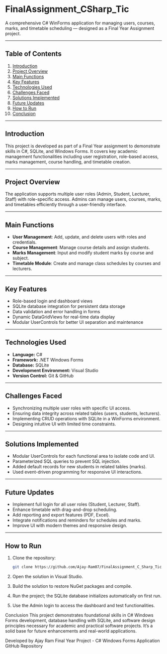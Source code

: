 # FinalAssignment_CSharp_Tic

A comprehensive C# WinForms application for managing users, courses, marks, and timetable scheduling — designed as a Final Year Assignment project.

---

## Table of Contents

1. [Introduction](#introduction)  
2. [Project Overview](#project-overview)  
3. [Main Functions](#main-functions)  
4. [Key Features](#key-features)  
5. [Technologies Used](#technologies-used)  
6. [Challenges Faced](#challenges-faced)  
7. [Solutions Implemented](#solutions-implemented)  
8. [Future Updates](#future-updates)  
9. [How to Run](#how-to-run)  
10. [Conclusion](#conclusion)  

---

## Introduction

This project is developed as part of a Final Year assignment to demonstrate skills in C#, SQLite, and Windows Forms. It covers key academic management functionalities including user registration, role-based access, marks management, course handling, and timetable creation.

---

## Project Overview

The application supports multiple user roles (Admin, Student, Lecturer, Staff) with role-specific access. Admins can manage users, courses, marks, and timetables efficiently through a user-friendly interface.

---

## Main Functions

- **User Management**: Add, update, and delete users with roles and credentials.  
- **Course Management**: Manage course details and assign students.  
- **Marks Management**: Input and modify student marks by course and subject.  
- **Timetable Module**: Create and manage class schedules by courses and lecturers.

---

## Key Features

- Role-based login and dashboard views  
- SQLite database integration for persistent data storage  
- Data validation and error handling in forms  
- Dynamic DataGridViews for real-time data display  
- Modular UserControls for better UI separation and maintenance

---

## Technologies Used

- **Language:** C#  
- **Framework:** .NET Windows Forms  
- **Database:** SQLite  
- **Development Environment:** Visual Studio  
- **Version Control:** Git & GitHub  

---

## Challenges Faced

- Synchronizing multiple user roles with specific UI access.  
- Ensuring data integrity across related tables (users, students, lecturers).  
- Implementing CRUD operations with SQLite in a WinForms environment.  
- Designing intuitive UI with limited time constraints.

---

## Solutions Implemented

- Modular UserControls for each functional area to isolate code and UI.  
- Parameterized SQL queries to prevent SQL injection.  
- Added default records for new students in related tables (marks).  
- Used event-driven programming for responsive UI interactions.

---

## Future Updates

- Implement full login for all user roles (Student, Lecturer, Staff).  
- Enhance timetable with drag-and-drop scheduling.  
- Add reporting and export features (PDF, Excel).  
- Integrate notifications and reminders for schedules and marks.  
- Improve UI with modern themes and responsive design.

---

## How to Run

1. Clone the repository:  
   ```bash
   git clone https://github.com/Ajay-Ram07/FinalAssignment_C_Sharp_Tic.git
2. Open the solution in Visual Studio.

3. Build the solution to restore NuGet packages and compile.

4. Run the project; the SQLite database initializes automatically on first run.

5. Use the Admin login to access the dashboard and test functionalities.

Conclusion
This project demonstrates foundational skills in C# Windows Forms development, database handling with SQLite, and software design principles necessary for academic and practical software projects. It’s a solid base for future enhancements and real-world applications.

Developed by Ajay Ram
Final Year Project - C# Windows Forms Application
GitHub Repository

